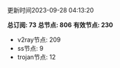 更新时间2023-09-28 04:13:20

**总订阅: 73**
**总节点: 806**
**有效节点: 230**
- v2ray节点: 209
- ss节点: 9
- trojan节点: 12
